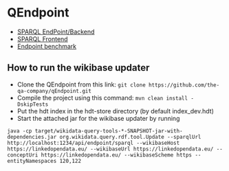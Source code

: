 # QEndpoint

- [SPARQL EndPoint/Backend](hdt-qs-backend/README.md)
- [SPARQL Frontend](hdt-qs-frontend/README.md)
- [Endpoint benchmark](hdt-qs-benchmark/README.md)

## How to run the wikibase updater

- Clone the QEndpoint from this link: `git clone https://github.com/the-qa-company/qEndpoint.git`
- Compile the project using this command: `mvn clean install -DskipTests`
- Put the hdt index in the hdt-store directory (by default index_dev.hdt)
- Start the attached jar for the wikibase updater by running

```
java -cp target/wikidata-query-tools-*-SNAPSHOT-jar-with-dependencies.jar org.wikidata.query.rdf.tool.Update --sparqlUrl http://localhost:1234/api/endpoint/sparql --wikibaseHost https://linkedopendata.eu/ --wikibaseUrl https://linkedopendata.eu/ --conceptUri https://linkedopendata.eu/ --wikibaseScheme https --entityNamespaces 120,122
```
